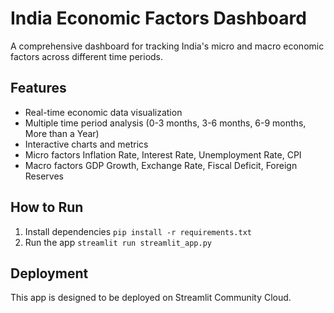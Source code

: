 # India Economic Factors Dashboard

A comprehensive dashboard for tracking India's micro and macro economic factors across different time periods.

## Features

- Real-time economic data visualization
- Multiple time period analysis (0-3 months, 3-6 months, 6-9 months, More than a Year)
- Interactive charts and metrics
- Micro factors Inflation Rate, Interest Rate, Unemployment Rate, CPI
- Macro factors GDP Growth, Exchange Rate, Fiscal Deficit, Foreign Reserves

## How to Run

1. Install dependencies `pip install -r requirements.txt`
2. Run the app `streamlit run streamlit_app.py`

## Deployment

This app is designed to be deployed on Streamlit Community Cloud.
